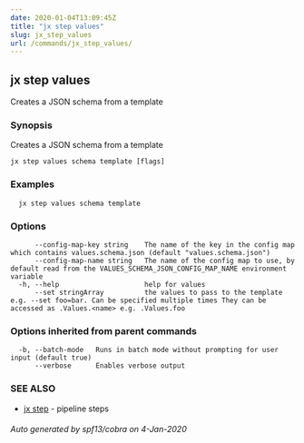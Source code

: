 ```yaml
---
date: 2020-01-04T13:09:45Z
title: "jx step values"
slug: jx_step_values
url: /commands/jx_step_values/
---
```

## jx step values

Creates a JSON schema from a template

### Synopsis

Creates a JSON schema from a template

```
jx step values schema template [flags]
```

### Examples

```
  jx step values schema template
```

### Options

```
      --config-map-key string    The name of the key in the config map which contains values.schema.json (default "values.schema.json")
      --config-map-name string   The name of the config map to use, by default read from the VALUES_SCHEMA_JSON_CONFIG_MAP_NAME environment variable
  -h, --help                     help for values
      --set stringArray          the values to pass to the template e.g. --set foo=bar. Can be specified multiple times They can be accessed as .Values.<name> e.g. .Values.foo
```

### Options inherited from parent commands

```
  -b, --batch-mode   Runs in batch mode without prompting for user input (default true)
      --verbose      Enables verbose output
```

### SEE ALSO

* [jx step](/commands/jx_step/)	 - pipeline steps

###### Auto generated by spf13/cobra on 4-Jan-2020
